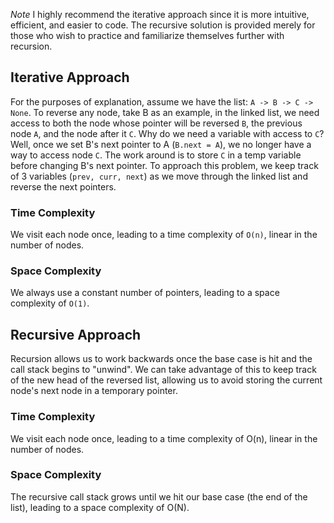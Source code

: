 
*Note*
I highly recommend the iterative approach since it is more intuitive, efficient, and easier to code. The recursive solution is provided merely for those who wish to practice and familiarize themselves further with recursion.

## Iterative Approach
For the purposes of explanation, assume we have the list: `A -> B -> C -> None`. To reverse any node, take B as an example, in the linked list, we need access to both the node whose pointer will be reversed `B`, the previous node `A`, and the node after it `C`. Why do we need a variable with access to `C`? Well, once we set B's next pointer to A (`B.next = A`), we no longer have a way to access node `C`. The work around is to store `C` in a temp variable before changing B's next pointer. To approach this problem, we keep track of 3 variables (`prev, curr, next`) as we move through the linked list and reverse the next pointers.

### Time Complexity
We visit each node once, leading to a time complexity of `O(n)`, linear in the number of nodes. 

### Space Complexity
We always use a constant number of pointers, leading to a space complexity of `O(1)`.


## Recursive Approach
Recursion allows us to work backwards once the base case is hit and the call stack begins to "unwind". We can take advantage of this to keep track of the new head of the reversed list, allowing us to avoid storing the current node's next node in a temporary pointer. 

### Time Complexity
We visit each node once, leading to a time complexity of O(n), linear in the number of nodes. 

### Space Complexity
The recursive call stack grows until we hit our base case (the end of the list), leading to a space
complexity of O(N).